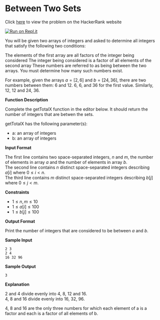 # Between Two Sets

Click [here](https://www.hackerrank.com/challenges/between-two-sets/problem) to view the problem on the HackerRank website

[![Run on Repl.it](https://repl.it/badge/github/hamza-mughees/Between-Two-Sets)](https://repl.it/github/hamza-mughees/Between-Two-Sets)

You will be given two arrays of integers and asked to determine all integers that satisfy the following two conditions:

The elements of the first array are all factors of the integer being considered
The integer being considered is a factor of all elements of the second array
These numbers are referred to as being between the two arrays. You must determine how many such numbers exist.

For example, given the arrays $a = [2, 6]$ and $b = [24, 36]$, there are two numbers between them: $6$ and $12$. $6%2 = 0$, $6%6 = 0$,  and $36%6 = 0$ for the first value. Similarly, $12%2 = 0$, $12%6 = 0$ and $24%12 = 0$, $36%12 = 0$.

**Function Description**

Complete the getTotalX function in the editor below. It should return the number of integers that are betwen the sets.

getTotalX has the following parameter(s):

- a: an array of integers
- b: an array of integers

**Input Format**

The first line contains two space-separated integers, $n$ and $m$, the number of elements in array $a$ and the number of elements in array $b$.  
The second line contains $n$ distinct space-separated integers describing $a[i]$ where $0\leq i<n$.  
The third line contains $m$ distinct space-separated integers describing $b[j]$ where $0\leq j<m$.

**Constraints**

- $1\leq n,m\leq 10$
- $1\leq a[i]\leq 100$
- $1\leq b[j]\leq 100$

**Output Format**

Print the number of integers that are considered to be between $a$ and $b$.

**Sample Input**
```
2 3
2 4
16 32 96
```

**Sample Output**
```
3
```

**Explanation**

2 and 4 divide evenly into 4, 8, 12 and 16.  
4, 8 and 16 divide evenly into 16, 32, 96.

4, 8 and 16 are the only three numbers for which each element of a is a factor and each is a factor of all elements of b.
